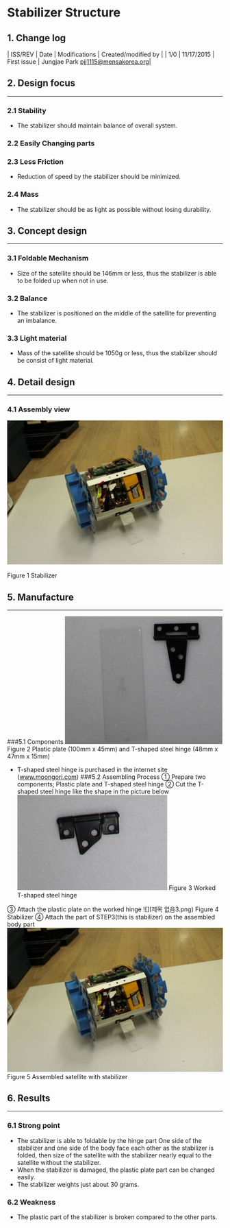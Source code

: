 # Stabilizer Structure
## 1. Change log

| ISS/REV |	Date |	Modifications |	Created/modified by |
| 1/0 |	11/17/2015 |	First issue |	Jungjae Park pjj1115@mensakorea.org|
			


## 2. Design focus 
---
### 2.1 Stability
- The stabilizer should maintain balance of overall system.

### 2.2 Easily Changing parts

### 2.3 Less Friction
- Reduction of speed by the stabilizer should be minimized.

### 2.4 Mass
- The stabilizer should be as light as possible without losing durability.

 
 
 
##	3. Concept design
---
### 3.1 Foldable Mechanism
- Size of the satellite should be 146mm or less, thus the stabilizer is able to be folded up when not in use.

### 3.2 Balance
- The stabilizer is positioned on the middle of the satellite for preventing an imbalance.

### 3.3 Light material
- Mass of the satellite should be 1050g or less, thus the stabilizer should be consist of light material.

 
##	4. Detail design
---
### 4.1 Assembly view
 ![](10061.jpg)
    

Figure 1 Stabilizer

 
## 5. Manufacture
---
###5.1 Components
 ![](제목없음1.png)
Figure 2 Plastic plate (100mm x 45mm) and T-shaped steel hinge (48mm x 47mm x 15mm)
- T-shaped steel hinge is purchased in the internet site (www.moongori.com)
###5.2 Assembling Process
①	Prepare two components; Plastic plate and T-shaped steel hinge
②	Cut the T-shaped steel hinge like the shape in the picture below
 ![](제목없음2.png)
Figure 3 Worked T-shaped steel hinge

③	Attach the plastic plate on the worked hinge
 ![](제목 없음3.png)
Figure 4 Stabilizer
④	Attach the part of STEP3(this is stabilizer) on the assembled body part
 ![](10061.jpg)
Figure 5 Assembled satellite with stabilizer

## 6. Results
---
### 6.1 Strong point
- The stabilizer is able to foldable by the hinge part
   One side of the stabilizer and one side of the body face each other as the stabilizer is folded, then size of the satellite with the stabilizer nearly equal to the satellite without the stabilizer.
- When the stabilizer is damaged, the plastic plate part can be changed easily.
- The stabilizer weights just about 30 grams.

### 6.2 Weakness
- The plastic part of the stabilizer is broken compared to the other parts.
